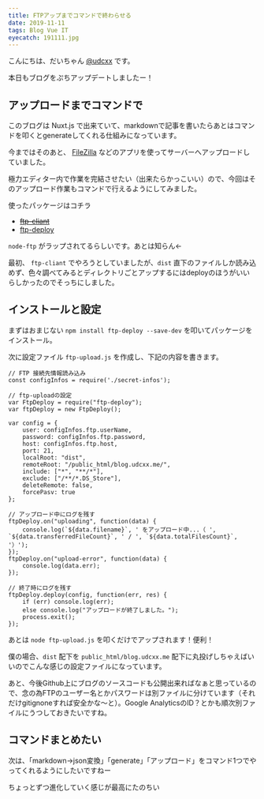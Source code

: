```yaml
---
title: FTPアップまでコマンドで終わらせる
date: 2019-11-11
tags: Blog Vue IT
eyecatch: 191111.jpg
---
```


こんにちは、だいちゃん [@udcxx](https://twitter.com/udc_xx) です。

本日もブログをぷちアップデートしましたー！

## アップロードまでコマンドで

このブログは Nuxt.js で出来ていて、markdownで記事を書いたらあとはコマンドを叩くとgenerateしてくれる仕組みになっています。

今まではそのあと、 [FileZilla](https://filezilla-project.org/) などのアプリを使ってサーバーへアップロードしていました。

極力エディター内で作業を完結させたい（出来たらかっこいい）ので、今回はそのアップロード作業もコマンドで行えるようにしてみました。

使ったパッケージはコチラ

* ~~[ftp-cliant](https://www.npmjs.com/package/ftp-client)~~
* [ftp-deploy](https://www.npmjs.com/package/ftp-deploy)

`node-ftp` がラップされてるらしいです。あとは知らん←

最初、 `ftp-cliant` でやろうとしていましたが、`dist` 直下のファイルしか読み込めず、色々調べてみるとディレクトリごとアップするにはdeployのほうがいいらしかったのでそっちにしました。

## インストールと設定

まずはおまじない `npm install ftp-deploy --save-dev` を叩いてパッケージをインストール。

次に設定ファイル `ftp-upload.js` を作成し、下記の内容を書きます。

```
// FTP 接続先情報読み込み
const configInfos = require('./secret-infos');

// ftp-uploadの設定
var FtpDeploy = require("ftp-deploy");
var ftpDeploy = new FtpDeploy();

var config = {
    user: configInfos.ftp.userName,
    password: configInfos.ftp.password,
    host: configInfos.ftp.host,
    port: 21,
    localRoot: "dist",
    remoteRoot: "/public_html/blog.udcxx.me/",
    include: ["*", "**/*"],
    exclude: ["/**/*.DS_Store"],
    deleteRemote: false,
    forcePasv: true
};

// アップロード中にログを残す
ftpDeploy.on("uploading", function(data) {
    console.log(`${data.filename}`, ' をアップロード中...（ ', `${data.transferredFileCount}`, ' / ', `${data.totalFilesCount}`, '）');
});
ftpDeploy.on("upload-error", function(data) {
    console.log(data.err);
});

// 終了時にログを残す
ftpDeploy.deploy(config, function(err, res) {
    if (err) console.log(err);
    else console.log("アップロードが終了しました。");
    process.exit();
});
```

あとは `node ftp-upload.js` を叩くだけでアップされます！便利！

僕の場合、`dist` 配下を `public_html/blog.udcxx.me` 配下に丸投げしちゃえばいいのでこんな感じの設定ファイルになっています。

あと、今後Github上にブログのソースコードも公開出来ればなぁと思っているので、念の為FTPのユーザー名とかパスワードは別ファイルに分けています（それだけgitignoneすれば安全かな〜と）。Google AnalyticsのID？とかも順次別ファイルにうつしておきたいですね。


## コマンドまとめたい

次は、「markdown→json変換」「generate」「アップロード」をコマンド1つでやってくれるようにしたいですねー

ちょっとずつ進化していく感じが最高にたのちい
